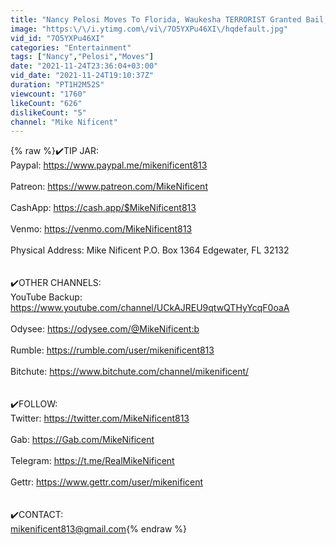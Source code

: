 ```yaml
---
title: "Nancy Pelosi Moves To Florida, Waukesha TERRORIST Granted Bail, \"Looting Isn't Looting,\" & MORE!!"
image: "https:\/\/i.ytimg.com\/vi\/7O5YXPu46XI\/hqdefault.jpg"
vid_id: "7O5YXPu46XI"
categories: "Entertainment"
tags: ["Nancy","Pelosi","Moves"]
date: "2021-11-24T23:36:04+03:00"
vid_date: "2021-11-24T19:10:37Z"
duration: "PT1H2M52S"
viewcount: "1760"
likeCount: "626"
dislikeCount: "5"
channel: "Mike Nificent"
---
```

{% raw %}✔️TIP JAR:<br />Paypal: <a rel="nofollow" target="blank" href="https://www.paypal.me/mikenificent813">https://www.paypal.me/mikenificent813</a> <br /><br />Patreon: <a rel="nofollow" target="blank" href="https://www.patreon.com/MikeNificent">https://www.patreon.com/MikeNificent</a> <br /><br />CashApp: <a rel="nofollow" target="blank" href="https://cash.app/$MikeNificent813">https://cash.app/$MikeNificent813</a> <br /><br />Venmo: <a rel="nofollow" target="blank" href="https://venmo.com/MikeNificent813">https://venmo.com/MikeNificent813</a> <br /><br />Physical Address: Mike Nificent P.O. Box 1364 Edgewater, FL 32132<br /><br /><br />✔️OTHER CHANNELS:<br />YouTube Backup: <a rel="nofollow" target="blank" href="https://www.youtube.com/channel/UCkAJREU9qtwQTHyYcqF0oaA">https://www.youtube.com/channel/UCkAJREU9qtwQTHyYcqF0oaA</a> <br /><br />Odysee: <a rel="nofollow" target="blank" href="https://odysee.com/@MikeNificent:b">https://odysee.com/@MikeNificent:b</a> <br /><br />Rumble: <a rel="nofollow" target="blank" href="https://rumble.com/user/mikenificent813">https://rumble.com/user/mikenificent813</a> <br /><br />Bitchute: <a rel="nofollow" target="blank" href="https://www.bitchute.com/channel/mikenificent/">https://www.bitchute.com/channel/mikenificent/</a><br /><br /><br />✔️FOLLOW:<br />Twitter: <a rel="nofollow" target="blank" href="https://twitter.com/MikeNificent813">https://twitter.com/MikeNificent813</a> <br /><br />Gab: <a rel="nofollow" target="blank" href="https://Gab.com/MikeNificent">https://Gab.com/MikeNificent</a> <br /><br />Telegram: <a rel="nofollow" target="blank" href="https://t.me/RealMikeNificent">https://t.me/RealMikeNificent</a> <br /><br />Gettr: <a rel="nofollow" target="blank" href="https://www.gettr.com/user/mikenificent">https://www.gettr.com/user/mikenificent</a><br /><br /><br />✔️CONTACT: <br />mikenificent813@gmail.com{% endraw %}

